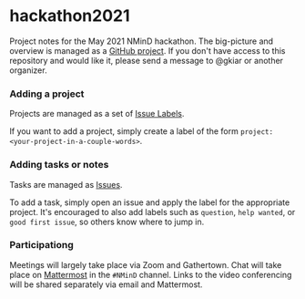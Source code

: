 # hackathon2021
Project notes for the May 2021 NMinD hackathon. The big-picture and overview is managed as a [GitHub project](https://github.com/orgs/nmind/projects/1). If you don't have access to this repository and would like it, please send a message to @gkiar or another organizer.

### Adding a project
Projects are managed as a set of [Issue Labels](https://github.com/nmind/hackathon2021/labels).

If you want to add a project, simply create a label of the form `project: <your-project-in-a-couple-words>`.

### Adding tasks or notes
Tasks are managed as [Issues](https://github.com/nmind/hackathon2021/issues).

To add a task, simply open an issue and apply the label for the appropriate project. It's encouraged to also add labels
such as `question`, `help wanted`, or `good first issue`, so others know where to jump in.

### Participationg
Meetings will largely take place via Zoom and Gathertown. Chat will take place on [Mattermost](http://mattermost.brainhack.org/) in the `#NMinD` channel. Links to the video conferencing will be shared separately via email and Mattermost.
